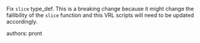 Fix `slice` type_def. This is a breaking change because it might change the fallibility of the `slice` function and this VRL scripts will
need to be updated accordingly.

authors: pront